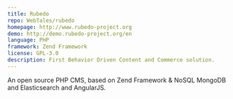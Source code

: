 ```yaml
---
title: Rubedo
repo: WebTales/rubedo
homepage: http://www.rubedo-project.org
demo: http://demo.rubedo-project.org/en
language: PHP
framework: Zend Framework
license: GPL-3.0
description: First Behavior Driven Content and Commerce solution.
---
```


An open source PHP CMS, based on Zend Framework & NoSQL MongoDB and Elasticsearch and AngularJS.